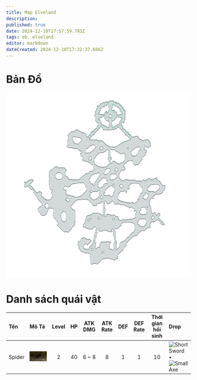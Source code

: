 ```yaml
---
title: Map Elveland
description: 
published: true
date: 2024-12-10T17:57:59.793Z
tags: eb, elveland
editor: markdown
dateCreated: 2024-12-10T17:32:37.666Z
---
```


# Bản Đồ
![spider.jpg](/assets/monsters/elveland/minimap.png)

# Danh sách quái vật
| Tên | Mô Tả | Level | HP | ATK DMG | ATK Rate | DEF | DEF Rate | Thời gian hồi sinh | Drop |
|:----|:------|:-----:|:--:|:-------:|:--------:|:---:|:--------:|:-------------------:|:-----|
| Spider | ![spider.jpg](/assets/monsters/elveland/spider.jpg "Spider") | 2 | 40 | 6 ~ 8 | 8 | 1 | 1 | 10 | ![Short Sword](https://mu0rs.com/item_images/0/1.gif "Rìu nhẹ") • ![Small Axe](https://mu0rs.com/item_images/1/0.gif "Rìu nhỏ") |